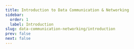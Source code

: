 ```yaml
---
title: Introduction to Data Communication & Networking
sidebar:
  order: 1
  label: Introduction
slug: data-communication-networking/introduction
prev: false
next: false
---
```


